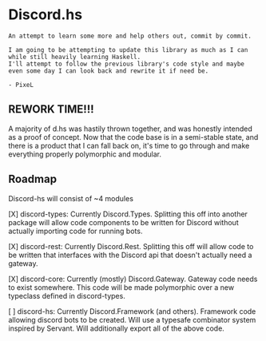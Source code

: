 # Discord.hs

```
An attempt to learn some more and help others out, commit by commit.

I am going to be attempting to update this library as much as I can while still heavily learning Haskell.
I'll attempt to follow the previous library's code style and maybe even some day I can look back and rewrite it if need be.

- PixeL
```
## REWORK TIME!!!

A majority of d.hs was hastily thrown together, and was honestly intended as a proof of
concept. Now that the code base is in a semi-stable state, and there is a product that I
can fall back on, it's time to go through and make everything properly polymorphic and
modular.

## Roadmap

Discord-hs will consist of ~4 modules

[X] discord-types: Currently Discord.Types. Splitting this off into another package will
    allow code components to be written for Discord without actually importing code for
    running bots.

[X]  discord-rest: Currently Discord.Rest. Splitting this off will allow code to be written
     that interfaces with the Discord api that doesn't actually need a gateway.

[X]  discord-core: Currently (mostly) Discord.Gateway. Gateway code needs to exist somewhere.
     This code will be made polymorphic over a new typeclass defined in discord-types.

[ ]  discord-hs: Currently Discord.Framework (and others). Framework code allowing discord
     bots to be created. Will use a typesafe combinator system inspired by Servant. Will
     additionally export all of the above code.
